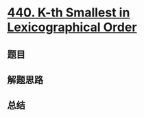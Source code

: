 # [440. K-th Smallest in Lexicographical Order](https://leetcode.com/problems/k-th-smallest-in-lexicographical-order/)

## 题目


## 解题思路


## 总结


